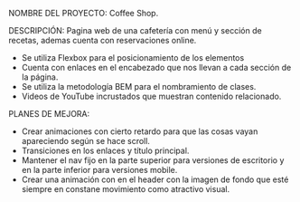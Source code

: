 NOMBRE DEL PROYECTO: Coffee Shop.

DESCRIPCIÓN: Pagina web de una cafetería con menú y sección de recetas, ademas cuenta con reservaciones online.

- Se utiliza Flexbox para el posicionamiento de los elementos
- Cuenta con enlaces en el encabezado que nos llevan a cada sección de la página.
- Se utiliza la metodología BEM para el nombramiento de clases.
- Videos de YouTube incrustados que muestran contenido relacionado.

PLANES DE MEJORA:

- Crear animaciones con cierto retardo para que las cosas vayan apareciendo según se hace scroll.
- Transiciones en los enlaces y título principal.
- Mantener el nav fijo en la parte superior para versiones de escritorio y en la parte inferior para versiones mobile.
- Crear una animación con en el header con la imagen de fondo que esté siempre en constane movimiento como atractivo visual.
